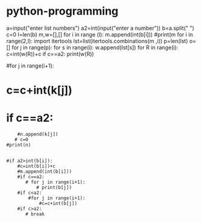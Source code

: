 # python-programming
a=input("enter list numbers")
a2=int(input("enter a number"))
b=a.split(" ")
c=0
l=len(b)
m,w=[],[]
for i in range (l):
    m.append(int(b[i]))
#print(m
for i in range(2,l):
    import itertools
    lst=list(itertools.combinations(m ,i))
    p=len(lst)
o=[]
for j in range(p):
    for s in range(i):
        w.append(lst[s])
        for R in range(i):
            c=int(w(R))+c
    if c==a2:
        print(w(R))    


#for j in range(i+1):
   # c=c+int(k[j])
   # if c==a2:
        #n.append(k[j])
       # c=0
    #print(n)    
                                     
             
    #if a2>int(b[i]):
        #c=int(b[i])+c
        #m.append(int(b[i]))
        #if c==a2:
           # for j in range(i+1):
               # print(b[j])
        #if c<a2:
            #for j in range(i+1):
                #c=c+int(b[j])
        #if c>a2:
           # break       
